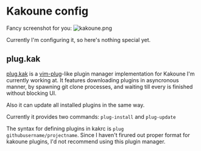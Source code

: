 # Kakoune config

Fancy screenshot for you:
![kakoune.png](https://user-images.githubusercontent.com/19470159/44391197-e47d4780-a537-11e8-8f66-62764627fc2d.png)

Currently I'm configuring it, so here's nothing special yet.

## plug.kak

[plug.kak](https://github.com/andreyorst/dotfiles/blob/master/.config/kak/plug.kak) is a [vim-plug](https://github.com/junegunn/vim-plug)-like plugin manager implementation for Kakoune
I'm currently working at. It features downloading plugins in asyncronous
manner, by spawning git clone processes, and waiting till every is finished
without blocking UI.

Also it can update all installed plugins in the same way.

Currently it provides two commands: `plug-install` and `plug-update`

The syntax for defining plugins in kakrc is `plug githubusername/projectname`.
Since I haven't firured out proper format for kakoune plugins, I'd not recommend
using this plugin manager.
